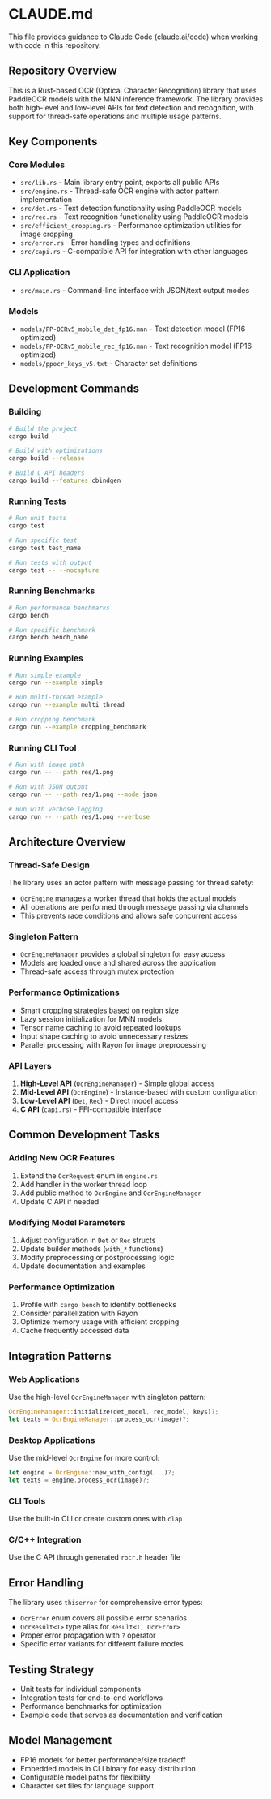 # CLAUDE.md

This file provides guidance to Claude Code (claude.ai/code) when working with code in this repository.

## Repository Overview

This is a Rust-based OCR (Optical Character Recognition) library that uses PaddleOCR models with the MNN inference framework. The library provides both high-level and low-level APIs for text detection and recognition, with support for thread-safe operations and multiple usage patterns.

## Key Components

### Core Modules
- `src/lib.rs` - Main library entry point, exports all public APIs
- `src/engine.rs` - Thread-safe OCR engine with actor pattern implementation
- `src/det.rs` - Text detection functionality using PaddleOCR models
- `src/rec.rs` - Text recognition functionality using PaddleOCR models
- `src/efficient_cropping.rs` - Performance optimization utilities for image cropping
- `src/error.rs` - Error handling types and definitions
- `src/capi.rs` - C-compatible API for integration with other languages

### CLI Application
- `src/main.rs` - Command-line interface with JSON/text output modes

### Models
- `models/PP-OCRv5_mobile_det_fp16.mnn` - Text detection model (FP16 optimized)
- `models/PP-OCRv5_mobile_rec_fp16.mnn` - Text recognition model (FP16 optimized)
- `models/ppocr_keys_v5.txt` - Character set definitions

## Development Commands

### Building
```bash
# Build the project
cargo build

# Build with optimizations
cargo build --release

# Build C API headers
cargo build --features cbindgen
```

### Running Tests
```bash
# Run unit tests
cargo test

# Run specific test
cargo test test_name

# Run tests with output
cargo test -- --nocapture
```

### Running Benchmarks
```bash
# Run performance benchmarks
cargo bench

# Run specific benchmark
cargo bench bench_name
```

### Running Examples
```bash
# Run simple example
cargo run --example simple

# Run multi-thread example
cargo run --example multi_thread

# Run cropping benchmark
cargo run --example cropping_benchmark
```

### Running CLI Tool
```bash
# Run with image path
cargo run -- --path res/1.png

# Run with JSON output
cargo run -- --path res/1.png --mode json

# Run with verbose logging
cargo run -- --path res/1.png --verbose
```

## Architecture Overview

### Thread-Safe Design
The library uses an actor pattern with message passing for thread safety:
- `OcrEngine` manages a worker thread that holds the actual models
- All operations are performed through message passing via channels
- This prevents race conditions and allows safe concurrent access

### Singleton Pattern
- `OcrEngineManager` provides a global singleton for easy access
- Models are loaded once and shared across the application
- Thread-safe access through mutex protection

### Performance Optimizations
- Smart cropping strategies based on region size
- Lazy session initialization for MNN models
- Tensor name caching to avoid repeated lookups
- Input shape caching to avoid unnecessary resizes
- Parallel processing with Rayon for image preprocessing

### API Layers
1. **High-Level API** (`OcrEngineManager`) - Simple global access
2. **Mid-Level API** (`OcrEngine`) - Instance-based with custom configuration
3. **Low-Level API** (`Det`, `Rec`) - Direct model access
4. **C API** (`capi.rs`) - FFI-compatible interface

## Common Development Tasks

### Adding New OCR Features
1. Extend the `OcrRequest` enum in `engine.rs`
2. Add handler in the worker thread loop
3. Add public method to `OcrEngine` and `OcrEngineManager`
4. Update C API if needed

### Modifying Model Parameters
1. Adjust configuration in `Det` or `Rec` structs
2. Update builder methods (`with_*` functions)
3. Modify preprocessing or postprocessing logic
4. Update documentation and examples

### Performance Optimization
1. Profile with `cargo bench` to identify bottlenecks
2. Consider parallelization with Rayon
3. Optimize memory usage with efficient cropping
4. Cache frequently accessed data

## Integration Patterns

### Web Applications
Use the high-level `OcrEngineManager` with singleton pattern:
```rust
OcrEngineManager::initialize(det_model, rec_model, keys)?;
let texts = OcrEngineManager::process_ocr(image)?;
```

### Desktop Applications
Use the mid-level `OcrEngine` for more control:
```rust
let engine = OcrEngine::new_with_config(...)?;
let texts = engine.process_ocr(image)?;
```

### CLI Tools
Use the built-in CLI or create custom ones with `clap`

### C/C++ Integration
Use the C API through generated `rocr.h` header file

## Error Handling
The library uses `thiserror` for comprehensive error types:
- `OcrError` enum covers all possible error scenarios
- `OcrResult<T>` type alias for `Result<T, OcrError>`
- Proper error propagation with `?` operator
- Specific error variants for different failure modes

## Testing Strategy
- Unit tests for individual components
- Integration tests for end-to-end workflows
- Performance benchmarks for optimization
- Example code that serves as documentation and verification

## Model Management
- FP16 models for better performance/size tradeoff
- Embedded models in CLI binary for easy distribution
- Configurable model paths for flexibility
- Character set files for language support